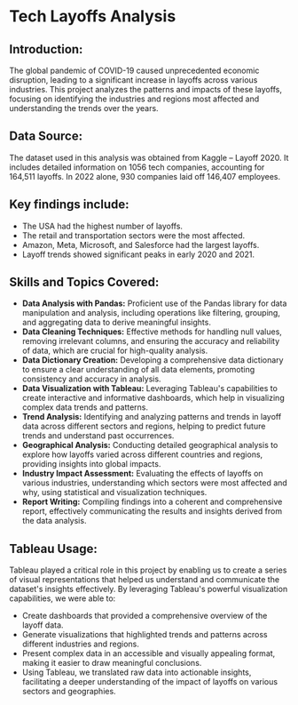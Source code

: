 # Tech Layoffs Analysis

## Introduction:
The global pandemic of COVID-19 caused unprecedented economic disruption, leading to a significant increase in layoffs across various industries. This project analyzes the patterns and impacts of these layoffs, focusing on identifying the industries and regions most affected and understanding the trends over the years.

## Data Source:
The dataset used in this analysis was obtained from Kaggle – Layoff 2020. It includes detailed information on 1056 tech companies, accounting for 164,511 layoffs. In 2022 alone, 930 companies laid off 146,407 employees.

## Key findings include:
- The USA had the highest number of layoffs.
- The retail and transportation sectors were the most affected.
- Amazon, Meta, Microsoft, and Salesforce had the largest layoffs.
- Layoff trends showed significant peaks in early 2020 and 2021.

## Skills and Topics Covered:
- **Data Analysis with Pandas:** Proficient use of the Pandas library for data manipulation and analysis, including operations like filtering, grouping, and aggregating data to derive meaningful insights.
- **Data Cleaning Techniques:** Effective methods for handling null values, removing irrelevant columns, and ensuring the accuracy and reliability of data, which are crucial for high-quality analysis.
- **Data Dictionary Creation:** Developing a comprehensive data dictionary to ensure a clear understanding of all data elements, promoting consistency and accuracy in analysis.
- **Data Visualization with Tableau:** Leveraging Tableau's capabilities to create interactive and informative dashboards, which help in visualizing complex data trends and patterns.
- **Trend Analysis:** Identifying and analyzing patterns and trends in layoff data across different sectors and regions, helping to predict future trends and understand past occurrences.
- **Geographical Analysis:** Conducting detailed geographical analysis to explore how layoffs varied across different countries and regions, providing insights into global impacts.
- **Industry Impact Assessment:** Evaluating the effects of layoffs on various industries, understanding which sectors were most affected and why, using statistical and visualization techniques.
- **Report Writing:** Compiling findings into a coherent and comprehensive report, effectively communicating the results and insights derived from the data analysis.

## Tableau Usage:
Tableau played a critical role in this project by enabling us to create a series of visual representations that helped us understand and communicate the dataset's insights effectively. By leveraging Tableau's powerful visualization capabilities, we were able to:
- Create dashboards that provided a comprehensive overview of the layoff data.
- Generate visualizations that highlighted trends and patterns across different industries and regions.
- Present complex data in an accessible and visually appealing format, making it easier to draw meaningful conclusions.
- Using Tableau, we translated raw data into actionable insights, facilitating a deeper understanding of the impact of layoffs on various sectors and geographies.
